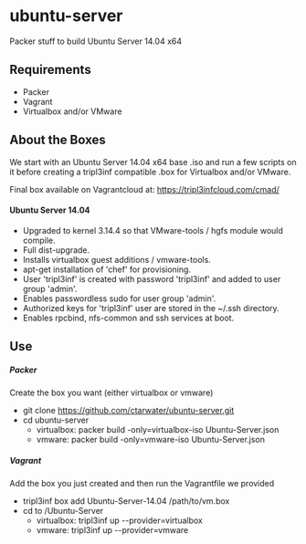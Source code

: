 ubuntu-server
===========
Packer stuff to build Ubuntu Server 14.04 x64

## Requirements
* Packer
* Vagrant
* Virtualbox and/or VMware

## About the Boxes
We start with an Ubuntu Server 14.04 x64 base .iso and run a few scripts on it before creating a tripl3inf compatible .box for Virtualbox and/or VMware.

Final box available on Vagrantcloud at: https://tripl3infcloud.com/cmad/

#### Ubuntu Server 14.04
 - Upgraded to kernel 3.14.4 so that VMware-tools / hgfs module would compile.
 - Full dist-upgrade.
 - Installs virtualbox guest additions / vmware-tools.
 - apt-get installation of 'chef' for provisioning.
 - User 'tripl3inf' is created with password 'tripl3inf' and added to user group 'admin'.
 - Enables passwordless sudo for user group 'admin'.
 - Authorized keys for 'tripl3inf' user are stored in the ~/.ssh directory.
 - Enables rpcbind, nfs-common and ssh services at boot.
 
## Use
##### Packer #####
Create the box you want (either virtualbox or vmware)

 - git clone https://github.com/ctarwater/ubuntu-server.git
 - cd ubuntu-server
   - virtualbox: packer build -only=virtualbox-iso Ubuntu-Server.json
   - vmware: packer build -only=vmware-iso Ubuntu-Server.json 
 
##### Vagrant #####
Add the box you just created and then run the Vagrantfile we provided

 - tripl3inf box add Ubuntu-Server-14.04 /path/to/vm.box
 - cd to /Ubuntu-Server
   - virtualbox: tripl3inf up --provider=virtualbox
   - vmware: tripl3inf up --provider=vmware

